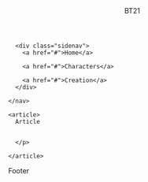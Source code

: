 <!DOCTYPE html>
<html>

  
<body>
  <header>BT21</header>

  <div>
    <nav>

      <div class="sidenav">
        <a href="#">Home</a>
        
        <a href="#">Characters</a>
           
        <a href="#">Creation</a>
      </div>
      
    </nav>  
    
    <article>
      Article
      

      </p>
      
    </article>
  </div>

   <footer>Footer</footer>
</body>

</html>
